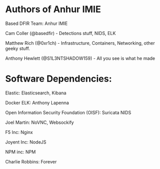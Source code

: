 # Authors of Anhur IMIE 

Based DFIR Team: Anhur IMIE

Cam Coller (@basedfir) - Detections stuff, NIDS, ELK

Matthew Rich (@0xr1ch) - Infrastructure, Containers, Networking, other geeky stuff. 

Anthony Hewlett (@S1L3NTSHADOW159) - All you see is what he made

# Software Dependencies:

Elastic: Elasticsearch, Kibana

Docker ELK: Anthony Lapenna 

Open Information Security Foundation (OISF): Suricata NIDS

Joel Martin: NoVNC, Websockify

F5 Inc: Nginx

Joyent Inc: NodeJS

NPM inc: NPM

Charlie Robbins: Forever 
